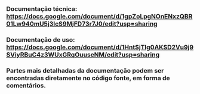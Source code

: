 ### Documentação técnica: https://docs.google.com/document/d/1gpZoLpgNOnENxzQBR01Lw940mU5j3IcS9MjFD73r7J0/edit?usp=sharing
### Documentação de uso: https://docs.google.com/document/d/1HntSjTlg0AKSD2Vu9j9SViyRBuC4z3WUxGRqOuuseNM/edit?usp=sharing
### Partes mais detalhadas da documentação podem ser encontradas diretamente no código fonte, em forma de comentários.

